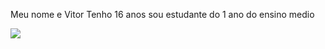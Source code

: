 Meu nome e Vitor 
Tenho 16 anos 
sou estudante do 1 ano do ensino medio 


![](https://tenor.com/pt-BR/view/truck-le-dlogo-by-le-dletter-truckspecials-holland-gif-21025215)
